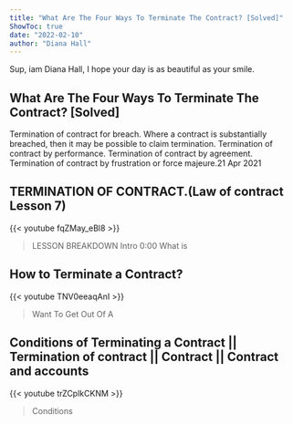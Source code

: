 ```yaml
---
title: "What Are The Four Ways To Terminate The Contract? [Solved]"
ShowToc: true 
date: "2022-02-10"
author: "Diana Hall" 
---
```


Sup, iam Diana Hall, I hope your day is as beautiful as your smile.
## What Are The Four Ways To Terminate The Contract? [Solved]
Termination of contract for breach. Where a contract is substantially breached, then it may be possible to claim termination. 
 Termination of contract by performance. 
 Termination of contract by agreement. 
 Termination of contract by frustration or force majeure.21 Apr 2021

## TERMINATION OF CONTRACT.(Law of contract Lesson 7)
{{< youtube fqZMay_eBl8 >}}
>LESSON BREAKDOWN Intro 0:00 What is 

## How to Terminate a Contract?
{{< youtube TNV0eeaqAnI >}}
>Want To Get Out Of A 

## Conditions of Terminating a Contract || Termination of contract || Contract || Contract and accounts
{{< youtube trZCplkCKNM >}}
>Conditions 

